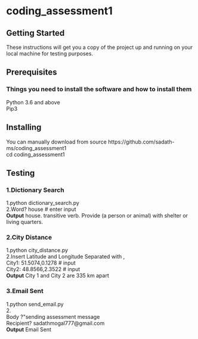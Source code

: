 # coding_assessment1

<h2>Getting Started</h2>
<p>These instructions will get you a copy of the project up and running on your local machine for testing purposes.</p>

<h2>Prerequisites</h2>
<h3> Things you need to install the software and how to install them </h3>
<p>
  Python 3.6 and above
  <br>
  Pip3
</p>
<h2>Installing</h2>
<p>You can manually download from source https://github.com/sadath-ms/coding_assessment1 <br>
  cd coding_assessment1
</p>

<h2>Testing</h2>

<h3>1.Dictionary Search</h3>
    <p>
      1.python dictionary_search.py 
      <br>
      2.Word?  house # enter input
      <br>
      <b>Output</b> house. transitive verb. Provide (a person or animal) with shelter or living quarters.
    </p>


<h3>2.City Distance</h3>
    <p>
      1.python city_distance.py  
      <br>
      2.Insert Latitude and Longitude Separated with ,
          <br>
          City1: 51.5074,0.1278  # input
          <br>
          City2: 48.8566,2.3522  # input
      <br>
      <b>Output</b> City 1 and City 2 are 335 km apart
    </p>
 
 <h3>3.Email Sent</h3>
    <p>
      1.python send_email.py 
      <br>
      2.
        <br>
        Body ?"sending assessment message
        <br>
        Recipient? sadathmogal777@gmail.com
      <br>
      <b>Output</b> Email Sent
    </p>

